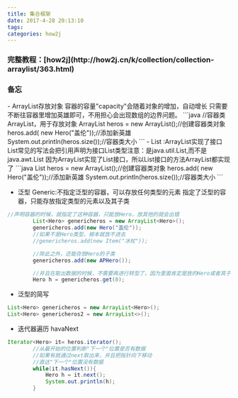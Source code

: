 ```yaml
---
title: 集合框架
date: 2017-4-28 20:13:10
tags:
categories: how2j
---
```

<h3>完整教程：[how2j](http://how2j.cn/k/collection/collection-arraylist/363.html)</h3>

<h3>备忘</h3>
- ArrayList存放对象     容器的容量"capacity"会随着对象的增加，自动增长 只需要不断往容器里增加英雄即可，不用担心会出现数组的边界问题。
```java
//容器类ArrayList，用于存放对象
        ArrayList heros = new ArrayList();//创建容器类对象
        heros.add( new Hero("盖伦"));//添加新英雄
        System.out.println(heros.size());//容器类大小
```
- List :ArrayList实现了接口List常见的写法会把引用声明为接口List类型注意：是java.util.List,而不是java.awt.List    因为ArrayList实现了List接口，所以List接口的方法ArrayList都实现了   
```java
List heros = new ArrayList();//创建容器类对象
heros.add( new Hero("盖伦"));//添加新英雄
System.out.println(heros.size());//容器类大小   
```         


- 泛型 Generic:不指定泛型的容器，可以存放任何类型的元素    指定了泛型的容器，只能存放指定类型的元素以及其子类
```java
//声明容器的时候，就指定了这种容器，只能放Hero，放其他的就会出错
        List<Hero> genericheros = new ArrayList<Hero>();
        genericheros.add(new Hero("盖伦"));
        //如果不是Hero类型，根本就放不进去
        //genericheros.add(new Item("冰杖"));

        //除此之外，还能存放Hero的子类
        genericheros.add(new APHero());

        //并且在取出数据的时候，不需要再进行转型了，因为里面肯定是放的Hero或者其子类
        Hero h = genericheros.get(0);
```


- 泛型的简写
```java
List<Hero> genericheros = new ArrayList<Hero>();
List<Hero> genericheros2 = new ArrayList<>();
```        

- 迭代器遍历 havaNext
```java
Iterator<Hero> it= heros.iterator();
        //从最开始的位置判断"下一个"位置是否有数据
        //如果有就通过next取出来，并且把指针向下移动
        //直达"下一个"位置没有数据
        while(it.hasNext()){
            Hero h = it.next();
            System.out.println(h);
        }
```        
